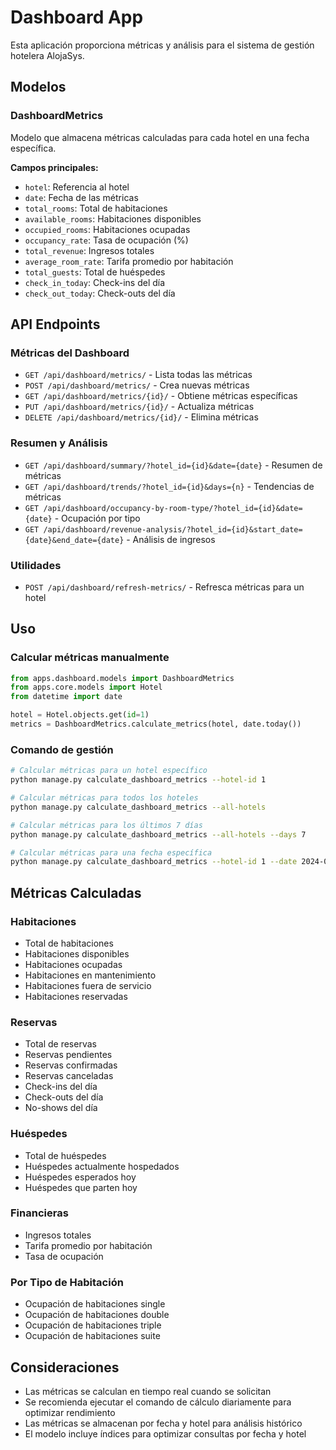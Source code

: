 # Dashboard App

Esta aplicación proporciona métricas y análisis para el sistema de gestión hotelera AlojaSys.

## Modelos

### DashboardMetrics

Modelo que almacena métricas calculadas para cada hotel en una fecha específica.

**Campos principales:**
- `hotel`: Referencia al hotel
- `date`: Fecha de las métricas
- `total_rooms`: Total de habitaciones
- `available_rooms`: Habitaciones disponibles
- `occupied_rooms`: Habitaciones ocupadas
- `occupancy_rate`: Tasa de ocupación (%)
- `total_revenue`: Ingresos totales
- `average_room_rate`: Tarifa promedio por habitación
- `total_guests`: Total de huéspedes
- `check_in_today`: Check-ins del día
- `check_out_today`: Check-outs del día

## API Endpoints

### Métricas del Dashboard

- `GET /api/dashboard/metrics/` - Lista todas las métricas
- `POST /api/dashboard/metrics/` - Crea nuevas métricas
- `GET /api/dashboard/metrics/{id}/` - Obtiene métricas específicas
- `PUT /api/dashboard/metrics/{id}/` - Actualiza métricas
- `DELETE /api/dashboard/metrics/{id}/` - Elimina métricas

### Resumen y Análisis

- `GET /api/dashboard/summary/?hotel_id={id}&date={date}` - Resumen de métricas
- `GET /api/dashboard/trends/?hotel_id={id}&days={n}` - Tendencias de métricas
- `GET /api/dashboard/occupancy-by-room-type/?hotel_id={id}&date={date}` - Ocupación por tipo
- `GET /api/dashboard/revenue-analysis/?hotel_id={id}&start_date={date}&end_date={date}` - Análisis de ingresos

### Utilidades

- `POST /api/dashboard/refresh-metrics/` - Refresca métricas para un hotel

## Uso

### Calcular métricas manualmente

```python
from apps.dashboard.models import DashboardMetrics
from apps.core.models import Hotel
from datetime import date

hotel = Hotel.objects.get(id=1)
metrics = DashboardMetrics.calculate_metrics(hotel, date.today())
```

### Comando de gestión

```bash
# Calcular métricas para un hotel específico
python manage.py calculate_dashboard_metrics --hotel-id 1

# Calcular métricas para todos los hoteles
python manage.py calculate_dashboard_metrics --all-hotels

# Calcular métricas para los últimos 7 días
python manage.py calculate_dashboard_metrics --all-hotels --days 7

# Calcular métricas para una fecha específica
python manage.py calculate_dashboard_metrics --hotel-id 1 --date 2024-01-15
```

## Métricas Calculadas

### Habitaciones
- Total de habitaciones
- Habitaciones disponibles
- Habitaciones ocupadas
- Habitaciones en mantenimiento
- Habitaciones fuera de servicio
- Habitaciones reservadas

### Reservas
- Total de reservas
- Reservas pendientes
- Reservas confirmadas
- Reservas canceladas
- Check-ins del día
- Check-outs del día
- No-shows del día

### Huéspedes
- Total de huéspedes
- Huéspedes actualmente hospedados
- Huéspedes esperados hoy
- Huéspedes que parten hoy

### Financieras
- Ingresos totales
- Tarifa promedio por habitación
- Tasa de ocupación

### Por Tipo de Habitación
- Ocupación de habitaciones single
- Ocupación de habitaciones double
- Ocupación de habitaciones triple
- Ocupación de habitaciones suite

## Consideraciones

- Las métricas se calculan en tiempo real cuando se solicitan
- Se recomienda ejecutar el comando de cálculo diariamente para optimizar rendimiento
- Las métricas se almacenan por fecha y hotel para análisis histórico
- El modelo incluye índices para optimizar consultas por fecha y hotel
